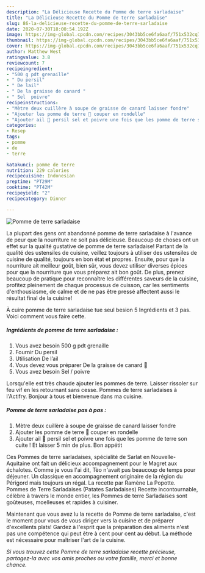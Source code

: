 ```yaml
---
description: "La Délicieuse Recette du Pomme de terre sarladaise"
title: "La Délicieuse Recette du Pomme de terre sarladaise"
slug: 86-la-delicieuse-recette-du-pomme-de-terre-sarladaise
date: 2020-07-30T18:00:54.192Z
image: https://img-global.cpcdn.com/recipes/3043bb5ce6fa6aaf/751x532cq70/pomme-de-terre-sarladaise-photo-principale-de-la-recette.jpg
thumbnail: https://img-global.cpcdn.com/recipes/3043bb5ce6fa6aaf/751x532cq70/pomme-de-terre-sarladaise-photo-principale-de-la-recette.jpg
cover: https://img-global.cpcdn.com/recipes/3043bb5ce6fa6aaf/751x532cq70/pomme-de-terre-sarladaise-photo-principale-de-la-recette.jpg
author: Matthew West
ratingvalue: 3.8
reviewcount: 7
recipeingredient:
- "500 g pdt grenaille"
- " Du persil"
- " De lail"
- " De la graisse de canard "
- " Sel  poivre"
recipeinstructions:
- "Mètre deux cuillère à soupe de graisse de canard laisser fondre"
- "Ajouter les pomme de terre 🥔 couper en rondelle"
- "Ajouter ail 🧄 persil sel et poivre une fois que les pomme de terre son cuite ! Et laisser 5 min de plus. Bon appétit"
categories:
- Resep
tags:
- pomme
- de
- terre

katakunci: pomme de terre 
nutrition: 229 calories
recipecuisine: Indonesian
preptime: "PT29M"
cooktime: "PT42M"
recipeyield: "2"
recipecategory: Dinner

---
```



![Pomme de terre sarladaise](https://img-global.cpcdn.com/recipes/3043bb5ce6fa6aaf/751x532cq70/pomme-de-terre-sarladaise-photo-principale-de-la-recette.jpg)

La plupart des gens ont abandonné pomme de terre sarladaise à l'avance de peur que la nourriture ne soit pas délicieuse. Beaucoup de choses ont un effet sur la qualité gustative de pomme de terre sarladaise! Partant de la qualité des ustensiles de cuisine, veillez toujours à utiliser des ustensiles de cuisine de qualité, toujours en bon état et propres. Ensuite, pour que la nourriture ait meilleur goût, bien sûr, vous devez utiliser diverses épices pour que la nourriture que vous préparez ait bon goût. De plus, prenez beaucoup de pratique pour reconnaître les différentes saveurs de la cuisine, profitez pleinement de chaque processus de cuisson, car les sentiments d'enthousiasme, de calme et de ne pas être pressé affectent aussi le résultat final de la cuisine!

<!--inarticleads1-->

À cuire pomme de terre sarladaise tue seul besion 5 Ingrédients et 3 pas. Voici comment vous faire cette.

##### Ingrédients de pomme de terre sarladaise :

1. Vous avez besoin 500 g pdt grenaille
1. Fournir  Du persil
1. Utilisation  De l’ail
1. Vous devez vous préparer  De la graisse de canard 🦆
1. Vous avez besoin  Sel / poivre


Lorsqu&#39;elle est très chaude ajouter les pommes de terre. Laisser rissoler sur feu vif en les retournant sans cesse. Pommes de terre sarladaises à l&#39;Actifry. Bonjour à tous et bienvenue dans ma cuisine. 

<!--inarticleads2-->

##### Pomme de terre sarladaise pas à pas :

1. Mètre deux cuillère à soupe de graisse de canard laisser fondre
1. Ajouter les pomme de terre 🥔 couper en rondelle
1. Ajouter ail 🧄 persil sel et poivre une fois que les pomme de terre son cuite ! Et laisser 5 min de plus. Bon appétit


Ces Pommes de terre sarladaises, spécialité de Sarlat en Nouvelle-Aquitaine ont fait un délicieux accompagnement pour le Magret aux échalotes. Comme je vous l&#39;ai dit, Tèo n&#39;avait pas beaucoup de temps pour déjeuner. Un classique en accompagnement originaire de la région du Périgord mais toujours un régal. La recette par Ramène La Popotte. Pommes de Terre Sarladaises (Patates Sarladaises) Recette incontournable, célèbre à travers le monde entier, les Pommes de terre Sarladaises sont goûteuses, moelleuses et rapides à cuisiner. 

<!--inarticleads1-->

<p>
Maintenant que vous avez lu la recette de Pomme de terre sarladaise, c'est le moment pour vous de vous diriger vers la cuisine et de préparer d'excellents plats! Gardez à l'esprit que la préparation des aliments n'est pas une compétence qui peut être à cent pour cent au début. La méthode est nécessaire pour maîtriser l'art de la cuisine.
</p>

<p>
<i>Si vous trouvez cette Pomme de terre sarladaise recette précieuse, partagez-la avec vos amis proches ou votre famille, merci et bonne chance.</i>
</p>
